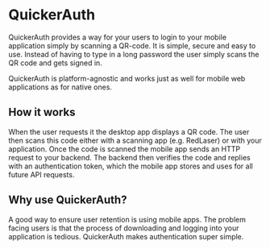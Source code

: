 QuickerAuth 
============ 

QuickerAuth provides a way for your users to login to your mobile
application simply by scanning a QR-code. It is simple, secure and
easy to use. Instead of having to type in a long password the user
simply scans the QR code and gets signed in.

QuickerAuth is platform-agnostic and works just as well for mobile web
applications as for native ones.

How it works
-----------
When the user requests it the desktop app displays a QR code. The user
then scans this code either with a scanning app (e.g. RedLaser) or
with your application. Once the code is scanned the mobile app sends
an HTTP request to your backend. The backend then verifies the code
and replies with an authentication token, which the mobile app stores
and uses for all future API requests.

Why use QuickerAuth?
------------------
A good way to ensure user retention is using mobile apps. The problem
facing users is that the process of downloading and logging into your
application is tedious. QuickerAuth makes authentication super simple.

